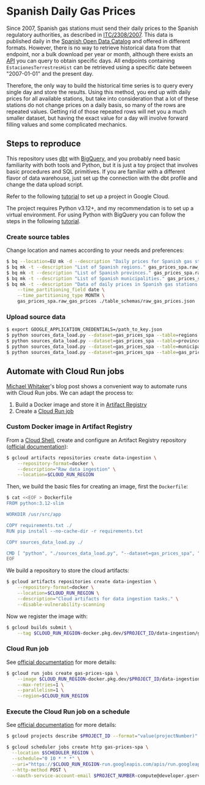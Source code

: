 # Spanish Daily Gas Prices

Since 2007, Spanish gas stations must send their daily prices to the Spanish regulatory authorities, as described in [ITC/2308/2007](https://www.boe.es/diario_boe/txt.php?id=BOE-A-2007-14592). This data is published daily in the [Spanish Open Data Catalog](https://datos.gob.es/es/catalogo/e05068001-precio-de-carburantes-en-las-gasolineras-espanolas) and offered in different formats. However, there is no way to retrieve historical data from that endpoint, nor a bulk download per year or month, although there exists an [API](https://sedeaplicaciones.minetur.gob.es/ServiciosRESTCarburantes/PreciosCarburantes/help) you can query to obtain specific days. All endpoints containing `EstacionesTerrestresHist` can be retrieved using a specific date between "2007-01-01" and the present day.

Therefore, the only way to build the historical time series is to query every single day and store the results. Using this method, you end up with daily prices for all available stations, but take into consideration that a lot of these stations do not change prices on a daily basis, so many of the rows are repeated values. Getting rid of those repeated rows will net you a much smaller dataset, but having the exact value for a day will involve forward filling values and some complicated mechanics.

## Steps to reproduce

This repository uses [dbt](https://www.getdbt.com) with [BigQuery](https://cloud.google.com/bigquery), and you probably need basic familiarity with both tools and Python, but it is just a toy project that involves basic procedures and SQL primitives. If you are familiar with a different flavor of data warehouse, just set up the connection with the dbt profile and change the data upload script.

Refer to the following [tutorial](https://cloud.google.com/resource-manager/docs/creating-managing-projects) to set up a project in Google Cloud.

The project requires Python v3.12+, and my recommendation is to set up a virtual environment. For using Python with BigQuery you can follow the steps in the following [tutorial](https://codelabs.developers.google.com/codelabs/cloud-bigquery-python).

### Create source tables

Change location and names according to your needs and preferences:

```bash
$ bq --location=EU mk -d --description "Daily prices for Spanish gas stations." gas_prices_spa
$ bq mk -t --description "List of Spanish regions." gas_prices_spa.raw_regions ./table_schemas/raw_regions.json
$ bq mk -t --description "List of Spanish provinces." gas_prices_spa.raw_provinces ./table_schemas/raw_provinces.json
$ bq mk -t --description "List of Spanish municipalities." gas_prices_spa.raw_municipalities ./table_schemas/raw_municipalities.json
$ bq mk -t --description "Data of daily prices in Spanish gas stations." \
    --time_partitioning_field date \
    --time_partitioning_type MONTH \
    gas_prices_spa.raw_gas_prices ./table_schemas/raw_gas_prices.json
```

### Upload source data

```bash
$ export GOOGLE_APPLICATION_CREDENTIALS=/path_to_key.json
$ python sources_data_load.py --dataset=gas_prices_spa --table=regions
$ python sources_data_load.py --dataset=gas_prices_spa --table=provinces
$ python sources_data_load.py --dataset=gas_prices_spa --table=municipalities
$ python sources_data_load.py --dataset=gas_prices_spa --table=gas_prices --start_date=2007-01-01
```

## Automate with Cloud Run jobs

[Michael Whitaker](https://www.michaelwhitaker.com/posts/2022-06-01-cloud-run-jobs)'s blog post shows a convenient way to automate runs with Cloud Run jobs. We can adapt the process to:

1. Build a Docker image and store it in [Artifact Registry](https://cloud.google.com/artifact-registry)
2. Create a [Cloud Run job](https://cloud.google.com/run/docs/create-jobs)

### Custom Docker image in Artifact Registry

From a [Cloud Shell](https://cloud.google.com/shell/docs), create and configure an Artifact Registry repository ([official documentation](https://cloud.google.com/artifact-registry/docs/repositories/create-repos#create)):

```bash
$ gcloud artifacts repositories create data-ingestion \
    --repository-format=docker \
    --description="Raw data ingestion" \
    --location=$CLOUD_RUN_REGION
```

Then, we build the basic files for creating an image, first the `Dockerfile`:

```bash
$ cat <<EOF > Dockerfile
FROM python:3.12-slim

WORKDIR /usr/src/app

COPY requirements.txt ./
RUN pip install --no-cache-dir -r requirements.txt

COPY sources_data_load.py ./

CMD [ "python", "./sources_data_load.py", "--dataset=gas_prices_spa", "--table=gas_prices" ]
EOF
```

We build a repository to store the cloud artifacts:

```bash
$ gcloud artifacts repositories create data-ingestion \
    --repository-format=docker \
    --location=$CLOUD_RUN_REGION \
    --description="Cloud artifacts for data ingestion tasks." \
    --disable-vulnerability-scanning
```

Now we register the image with:

```bash
$ gcloud builds submit \
    --tag $CLOUD_RUN_REGION-docker.pkg.dev/$PROJECT_ID/data-ingestion/gas-prices-spa
```

### Cloud Run job

See [official documentation](https://cloud.google.com/run/docs/create-jobs) for more details:

```bash
$ gcloud run jobs create gas-prices-spa \
    --image $CLOUD_RUN_REGION-docker.pkg.dev/$PROJECT_ID/data-ingestion/gas-prices-spa \
    --max-retries=1 \
    --parallelism=1 \
    --region=$CLOUD_RUN_REGION
```
### Execute the Cloud Run job on a schedule

See [official documentation](https://cloud.google.com/run/docs/execute/jobs-on-schedule) for more details:

```bash
$ gcloud projects describe $PROJECT_ID --format="value(projectNumber)"
```

```bash
$ gcloud scheduler jobs create http gas-prices-spa \
  --location $SCHEDULER_REGION \
  --schedule="0 10 * * *" \
  --uri="https://$CLOUD_RUN_REGION-run.googleapis.com/apis/run.googleapis.com/v1/namespaces/$PROJECT_ID/jobs/gas-prices-spa:run" \
  --http-method POST \
  --oauth-service-account-email $PROJECT_NUMBER-compute@developer.gserviceaccount.com
```
